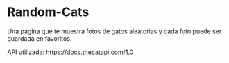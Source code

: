 # Random-Cats
Una pagina que te muestra fotos de gatos aleatorias y cada foto puede ser guardada en favoritos.

API utilizada: https://docs.thecatapi.com/1.0